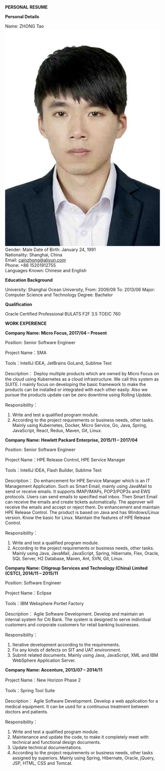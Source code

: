 **PERSONAL**  **RESUME**

**Personal Details**

Name: ZHONG Tao   <img src="https://github.com/cainzhong/personal-resume/blob/master/assets/profile_photo.jpg" />  
Gender: Male
Date of Birth: January 24, 1991  
Nationality: Shanghai, China  
Email: cainzhong@aliyun.com  
Phone: +86 15201912755  
Languages Known: Chinese and English 

**Education Background**

University: Shanghai Ocean University, From: 2009/09  To: 2013/06
Major: Computer Science and Technology
Degree: Bachelor

**Qualification**

Oracle Certified Professional
BULATS  F2F  3.5
TOEIC  760

**WORK EXPERIENCE**

**Company Name: Micro Focus, 2017/04 – Present**

Position: Senior Software Engineer

Project Name：SMA

Tools：IntelliJ IDEA, JetBrains GoLand, Sublime Text

Description：
Deploy multiple products which are owned by Micro Focus on the cloud using Kubernetes as a cloud infrastructure. We call this system as SUITE. I mainly focus on developing the basic framework to make the products can be installed or integrated with each other easily. Also we pursue the products update can be zero downtime using Rolling Update.

Responsibility：
1. Write and test a qualified program module.
2. According to the project requirements or business needs, other tasks.
Mainly using Kubernetes, Docker, Micro Service, Go, Java, Spring, JavaScript, React, Redux, Maven, Git, Linux.

**Company Name: Hewlett Packard Enterprise, 2015/11 – 2017/04**

Position: Senior Software Engineer

Project Name：HPE Release Control, HPE Service Manager

Tools：IntelliJ IDEA, Flash Builder, Sublime Text

Description：
Do enhancement for HPE Service Manager which is an IT Management Application. Such as Smart Email, mainly using JavaMail to send or receive emails. It supports IMAP/IMAPs, POP3/POP3s and EWS protocols. Users can send emails to specified mail inbox. Then Smart Email can receive the emails and create tickets automatically. The approver will receive the emails and accept or reject them.
Do enhancement and maintain HPE Release Control. The product is based on Java and has Windows/Linux version. Know the basic for Linux.
Maintain the features of HPE Release Control.

Responsibility：
1. Write and test a qualified program module.
2. According to the project requirements or business needs, other tasks.
Mainly using Java, JavaMail, JavaScript, Spring, Hibernate, Flex, Oracle, SQL Server, H2 Database, Maven, Ant, SVN, Git, Linux.

**Company Name: Citigroup Services and Technology (China) Limited (CSTC), 2014/11 – 2015/11**

Position: Software Engineer

Project Name：Eclipse

Tools：IBM Websphere Portlet Factory

Description：
Agile Software Development. Develop and maintain an internal system for Citi Bank. The system is designed to serve individual customers and corporate customers for retail banking businesses.

Responsibility：
1. Iterative development according to the requirements.
2. Fix any kinds of defects on SIT and UAT environment.
3. Submit related documents.
Mainly using Java, JavaScript, XML and IBM WebSphere Application Server.

**Company Name: Accenture, 2013/07 – 2014/11**

Project Name：New Horizon Phase 2

Tools：Spring Tool Suite

Description：
Agile Software Development. Develop a web application for a medical equipment. It can be used for a continuous treatment between doctors and patients.

Responsibility：
1. Write and test a qualified program module.
2. Maintenance and update the code, to make it completely meet with technical and functional design documents.
3. Update technical documentations.
4. According to the project requirements or business needs, other tasks assigned by superiors.
Mainly using Spring, Hibernate, Oracle, jQuery, JSP, HTML, CSS and Tomcat.